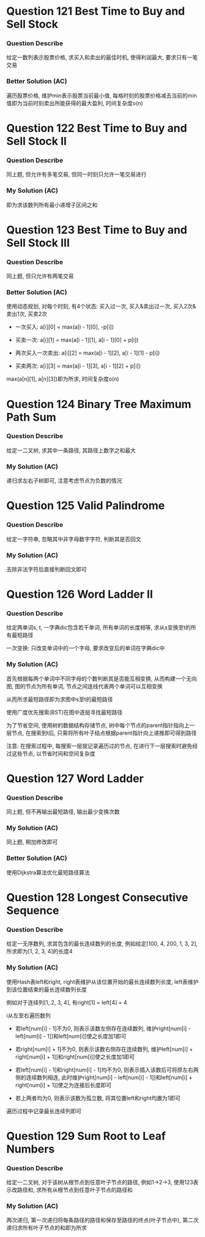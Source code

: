 # Question 121  Best Time to Buy and Sell Stock

### Question Describe

给定一数列表示股票价格, 求买入和卖出的最佳时机, 使得利润最大, 要求只有一笔交易

### Better Solution (AC)

遍历股票价格, 维护min表示股票当前最小值, 每格时刻的股票价格减去当前的min值即为当前时刻卖出所能获得的最大盈利, 时间复杂度o(n)

# Question 122  Best Time to Buy and Sell Stock II

### Question Describe

同上题, 但允许有多笔交易, 但同一时刻只允许一笔交易进行

### My Solution (AC)

即为求该数列所有最小递增子区间之和

# Question 123  Best Time to Buy and Sell Stock III

### Question Describe

同上题, 但只允许有两笔交易

### Better Solution (AC)

使用动态规划, 对每个时刻, 有4个状态: 买入过一次, 买入&卖出过一次, 买入2次&卖出1次, 买卖2次

- 一次买入: a[i][0] = max(a[i - 1][0], -p[i])

- 买卖一次: a[i][1] = max(a[i - 1][1], a[i - 1][0] + p[i])

- 两次买入一次卖出: a[i][2] = max(a[i - 1][2], a[i - 1][1] - p[i])

- 买卖两次: a[i][3] = max(a[i - 1][3], a[i - 1][2] + p[i])

max(a[n][1], a[n][3])即为所求, 时间复杂度o(n)

# Question 124  Binary Tree Maximum Path Sum

### Question Describe

给定一二叉树, 求其中一条路径, 其路径上数字之和最大

### My Solution (AC)

递归求左右子树即可, 注意考虑节点为负数的情况

# Question 125  Valid Palindrome

### Question Describe

给定一字符串, 忽略其中非字母数字字符, 判断其是否回文

### My Solution (AC)

去除非法字符后直接判断回文即可

# Question 126  Word Ladder II

### Question Describe

给定两单词s, t, 一字典dic包含若干单词, 所有单词的长度相等, 求从s变换至t的所有最短路径

一次变换: 只改变单词中的一个字母, 要求改变后的单词在字典dic中

### My Solution (AC)

首先根据每两个单词中不同字母的个数判断其是否能互相变换, 从而构建一个无向图, 图的节点为所有单词, 节点之间连线代表两个单词可以互相变换

从而所求最短路径即为求图中s至t的最短路径

使用广度优先搜索(BST)在图中逐层寻找最短路径

为了节省空间, 使用树的数据结构存储节点, 树中每个节点的parent指针指向上一层节点, 在搜索到t后, 只需将所有叶子结点根据parent指针向上递推即可得到路径

注意: 在搜索过程中, 每搜索一层就记录遍历过的节点, 在进行下一层搜索时避免经过这些节点, 以节省时间和空间复杂度

# Question 127  Word Ladder

### Question Describe

同上题, 但不再输出最短路径, 输出最少变换次数

### My Solution (AC)

同上题, 稍加修改即可

### Better Solution (AC)

使用Dijkstra算法优化最短路径算法

# Question 128  Longest Consecutive Sequence

### Question Describe

给定一无序数列, 求其包含的最长连续数列的长度, 例如给定[100, 4, 200, 1, 3, 2], 所求即为[1, 2, 3, 4]的长度4

### My Solution (AC)

使用Hash表left和right, right表维护从该位置开始的最长连续数列长度, left表维护到该位置结束的最长连续数列长度

例如对于连续列[1, 2, 3, 4], 有right[1] = left[4] = 4

i从左至右遍历数列

- 若left[num[i] - 1]不为0, 则表示该数左侧存在连续数列, 维护right[num[i] - left[num[i] - 1]]和left[num[i]]使之长度加1即可

- 若right[num[i] + 1]不为0, 则表示该数右侧存在连续数列, 维护left[num[i] + right[num[i] + 1]]和right[num[i]]使之长度加1即可

- 若left[num[i] - 1]和right[num[i] - 1]均不为0, 则表示插入该数后可将原左右两侧的连续数列相连, 此时维护right[num[i] - left[num[i] - 1]]和left[num[i] + right[num[i] + 1]]使之为连接后长度即可

- 若上两者均为0, 则表示该数为孤立数, 将其位置left和right均置为1即可

遍历过程中记录最长连续列即可

# Question 129  Sum Root to Leaf Numbers

### Question Describe

给定一二叉树, 对于该树从根节点到任意叶子节点的路径, 例如1->2->3, 使用123表示改路径和, 求所有从根节点到任意叶子节点的路径和

### My Solution (AC)

两次递归, 第一次递归将每条路径的路径和保存至路径的终点(叶子节点中), 第二次递归求所有叶子节点的和即为所求

